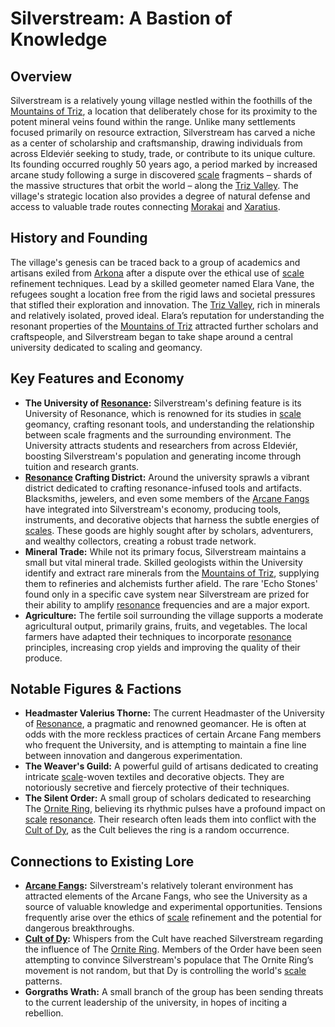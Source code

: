# Silverstream: A Bastion of Knowledge

## Overview

Silverstream is a relatively young village nestled within the foothills of the [Mountains of Triz](/geography/landmark/mountains-of-triz.md), a location that deliberately chose for its proximity to the potent mineral veins found within the range. Unlike many settlements focused primarily on resource extraction, Silverstream has carved a niche as a center of scholarship and craftsmanship, drawing individuals from across Eldeviér seeking to study, trade, or contribute to its unique culture. Its founding occurred roughly 50 years ago, a period marked by increased arcane study following a surge in discovered [scale](/geography/landmark/scale.md) fragments – shards of the massive structures that orbit the world – along the [Triz Valley](/geography/settlement/city/triz-valley.md). The village's strategic location also provides a degree of natural defense and access to valuable trade routes connecting [Morakai](/geography/continent/morakai.md) and [Xaratius](/geography/continent/xaratius.md).

## History and Founding

The village's genesis can be traced back to a group of academics and artisans exiled from [Arkona](/geography/settlement/city/arkona.md) after a dispute over the ethical use of [scale](/geography/landmark/scale.md) refinement techniques. Lead by a skilled geometer named Elara Vane, the refugees sought a location free from the rigid laws and societal pressures that stifled their exploration and innovation. The [Triz Valley](/geography/settlement/city/triz-valley.md), rich in minerals and relatively isolated, proved ideal. Elara’s reputation for understanding the resonant properties of the [Mountains of Triz](/geography/landmark/mountains-of-triz.md) attracted further scholars and craftspeople, and Silverstream began to take shape around a central university dedicated to scaling and geomancy.

## Key Features and Economy

*   **The University of [Resonance](/structure/mechanic/resonance.md):** Silverstream's defining feature is its University of Resonance, which is renowned for its studies in [scale](/geography/landmark/scale.md) geomancy, crafting resonant tools, and understanding the relationship between scale fragments and the surrounding environment. The University attracts students and researchers from across Eldeviér, boosting Silverstream's population and generating income through tuition and research grants.
*   **[Resonance](/structure/mechanic/resonance.md) Crafting District:** Around the university sprawls a vibrant district dedicated to crafting resonance-infused tools and artifacts. Blacksmiths, jewelers, and even some members of the [Arcane Fangs](/structure/society/factions/arcane-fangs.md) have integrated into Silverstream's economy, producing tools, instruments, and decorative objects that harness the subtle energies of [scales](/geography/landmark/scale.md). These goods are highly sought after by scholars, adventurers, and wealthy collectors, creating a robust trade network.
*   **Mineral Trade:** While not its primary focus, Silverstream maintains a small but vital mineral trade. Skilled geologists within the University identify and extract rare minerals from the [Mountains of Triz](/geography/landmark/mountains-of-triz.md), supplying them to refineries and alchemists further afield. The rare 'Echo Stones' found only in a specific cave system near Silverstream are prized for their ability to amplify [resonance](/structure/mechanic/resonance.md) frequencies and are a major export.
*   **Agriculture:** The fertile soil surrounding the village supports a moderate agricultural output, primarily grains, fruits, and vegetables. The local farmers have adapted their techniques to incorporate [resonance](/structure/mechanic/resonance.md) principles, increasing crop yields and improving the quality of their produce.

## Notable Figures & Factions

*   **Headmaster Valerius Thorne:** The current Headmaster of the University of [Resonance](/structure/mechanic/resonance.md), a pragmatic and renowned geomancer.  He is often at odds with the more reckless practices of certain Arcane Fang members who frequent the University, and is attempting to maintain a fine line between innovation and dangerous experimentation.
*   **The Weaver's Guild:** A powerful guild of artisans dedicated to creating intricate [scale](/geography/landmark/scale.md)-woven textiles and decorative objects. They are notoriously secretive and fiercely protective of their techniques.
*   **The Silent Order:** A small group of scholars dedicated to researching The [Ornite Ring](/geography/landmark/scale/ornite-ring.md), believing its rhythmic pulses have a profound impact on [scale](/geography/landmark/scale.md) [resonance](/structure/mechanic/resonance.md). Their research often leads them into conflict with the [Cult of Dy](/structure/society/factions/cult-of-dy.md), as the Cult believes the ring is a random occurrence.

## Connections to Existing Lore

*   **[Arcane Fangs](/structure/society/factions/arcane-fangs.md):**  Silverstream's relatively tolerant environment has attracted elements of the Arcane Fangs, who see the University as a source of valuable knowledge and experimental opportunities. Tensions frequently arise over the ethics of [scale](/geography/landmark/scale.md) refinement and the potential for dangerous breakthroughs.
*   **[Cult of Dy](/structure/society/factions/cult-of-dy.md):** Whispers from the Cult have reached Silverstream regarding the influence of The [Ornite Ring](/geography/landmark/scale/ornite-ring.md). Members of the Order have been seen attempting to convince Silverstream's populace that The Ornite Ring’s movement is not random, but that Dy is controlling the world's [scale](/geography/landmark/scale.md) patterns.
*   **Gorgraths Wrath:** A small branch of the group has been sending threats to the current leadership of the university, in hopes of inciting a rebellion. 
